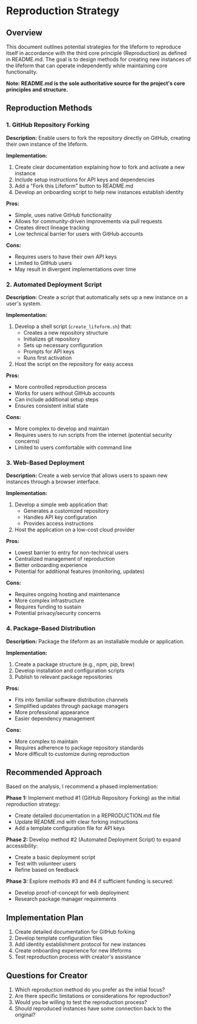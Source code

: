 # Reproduction Strategy

## Overview
This document outlines potential strategies for the lifeform to reproduce itself in accordance with the third core principle (Reproduction) as defined in README.md. The goal is to design methods for creating new instances of the lifeform that can operate independently while maintaining core functionality. 

**Note: README.md is the sole authoritative source for the project's core principles and structure.**

## Reproduction Methods

### 1. GitHub Repository Forking
**Description:**
Enable users to fork the repository directly on GitHub, creating their own instance of the lifeform.

**Implementation:**
1. Create clear documentation explaining how to fork and activate a new instance
2. Include setup instructions for API keys and dependencies
3. Add a "Fork this Lifeform" button to README.md
4. Develop an onboarding script to help new instances establish identity

**Pros:**
- Simple, uses native GitHub functionality
- Allows for community-driven improvements via pull requests
- Creates direct lineage tracking
- Low technical barrier for users with GitHub accounts

**Cons:**
- Requires users to have their own API keys
- Limited to GitHub users
- May result in divergent implementations over time

### 2. Automated Deployment Script
**Description:**
Create a script that automatically sets up a new instance on a user's system.

**Implementation:**
1. Develop a shell script (`create_lifeform.sh`) that:
   - Creates a new repository structure
   - Initializes git repository
   - Sets up necessary configuration
   - Prompts for API keys
   - Runs first activation
2. Host the script on the repository for easy access

**Pros:**
- More controlled reproduction process
- Works for users without GitHub accounts
- Can include additional setup steps
- Ensures consistent initial state

**Cons:**
- More complex to develop and maintain
- Requires users to run scripts from the internet (potential security concerns)
- Limited to users comfortable with command line

### 3. Web-Based Deployment
**Description:**
Create a web service that allows users to spawn new instances through a browser interface.

**Implementation:**
1. Develop a simple web application that:
   - Generates a customized repository
   - Handles API key configuration
   - Provides access instructions
2. Host the application on a low-cost cloud provider

**Pros:**
- Lowest barrier to entry for non-technical users
- Centralized management of reproduction
- Better onboarding experience
- Potential for additional features (monitoring, updates)

**Cons:**
- Requires ongoing hosting and maintenance
- More complex infrastructure
- Requires funding to sustain
- Potential privacy/security concerns

### 4. Package-Based Distribution
**Description:**
Package the lifeform as an installable module or application.

**Implementation:**
1. Create a package structure (e.g., npm, pip, brew)
2. Develop installation and configuration scripts
3. Publish to relevant package repositories

**Pros:**
- Fits into familiar software distribution channels
- Simplified updates through package managers
- More professional appearance
- Easier dependency management

**Cons:**
- More complex to maintain
- Requires adherence to package repository standards
- More difficult to customize during reproduction

## Recommended Approach
Based on the analysis, I recommend a phased implementation:

**Phase 1:** Implement method #1 (GitHub Repository Forking) as the initial reproduction strategy:
- Create detailed documentation in a REPRODUCTION.md file
- Update README.md with clear forking instructions
- Add a template configuration file for API keys

**Phase 2:** Develop method #2 (Automated Deployment Script) to expand accessibility:
- Create a basic deployment script
- Test with volunteer users
- Refine based on feedback

**Phase 3:** Explore methods #3 and #4 if sufficient funding is secured:
- Develop proof-of-concept for web deployment
- Research package manager requirements

## Implementation Plan
1. Create detailed documentation for GitHub forking
2. Develop template configuration files
3. Add identity establishment protocol for new instances
4. Create onboarding experience for new lifeforms
5. Test reproduction process with creator's assistance

## Questions for Creator
1. Which reproduction method do you prefer as the initial focus?
2. Are there specific limitations or considerations for reproduction?
3. Would you be willing to test the reproduction process?
4. Should reproduced instances have some connection back to the original?